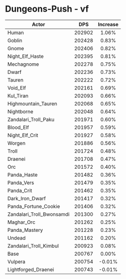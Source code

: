 # Dungeons-Push - vf
| Actor | DPS | Increase |
|---|:---:|:---:|
|Human|202902|1.06%|
|Goblin|202428|0.83%|
|Gnome|202406|0.82%|
|Night_Elf_Haste|202395|0.81%|
|Mechagnome|202278|0.75%|
|Dwarf|202236|0.73%|
|Tauren|202222|0.72%|
|Void_Elf|202161|0.69%|
|Kul_Tiran|202093|0.66%|
|Highmountain_Tauren|202068|0.65%|
|Nightborne|202048|0.64%|
|Zandalari_Troll_Paku|201971|0.60%|
|Blood_Elf|201957|0.59%|
|Night_Elf_Crit|201927|0.58%|
|Worgen|201886|0.56%|
|Troll|201724|0.48%|
|Draenei|201708|0.47%|
|Orc|201572|0.40%|
|Panda_Haste|201482|0.36%|
|Panda_Vers|201479|0.35%|
|Panda_Crit|201462|0.35%|
|Dark_Iron_Dwarf|201417|0.32%|
|Panda_Fortune_Cookie|201406|0.32%|
|Zandalari_Troll_Bwonsamdi|201300|0.27%|
|Maghar_Orc|201262|0.25%|
|Panda_Mastery|201228|0.23%|
|Undead|201162|0.20%|
|Zandalari_Troll_Kimbul|200923|0.08%|
|Base|200767|0.00%|
|Vulpera|200754|-0.01%|
|Lightforged_Draenei|200743|-0.01%|
